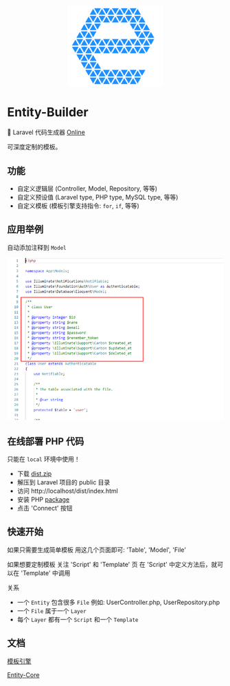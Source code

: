 
<p align="center">
    <img src="public/logo.svg" alt="logo" width="222" />
</p>

# Entity-Builder

:tomato: Laravel 代码生成器 [Online](https://googee.github.io/Entity-Builder/dist)

可深度定制的模板。


## 功能

- 自定义逻辑层 (Controller, Model, Repository, 等等)
- 自定义预设值 (Laravel type, PHP type, MySQL type, 等等)
- 自定义模板 (模板引擎支持指令: `for`, `if`, 等等)


## 应用举例

自动添加注释到 `Model`

![Model](https://github.com/GooGee/Entity-Builder/raw/gh-pages/image/model.png)


## 在线部署 PHP 代码

只能在 `local` 环境中使用！

- 下载 [dist.zip](https://github.com/GooGee/Entity-Builder/releases)
- 解压到 Laravel 项目的 public 目录
- 访问 http://localhost/dist/index.html
- 安装 PHP [package](https://github.com/GooGee/Entity)
- 点击 'Connect' 按钮


## 快速开始

如果只需要生成简单模板
用这几个页面即可: 'Table', 'Model', 'File'

如果想要定制模板
关注 'Script' 和 'Template' 页
在 'Script' 中定义方法后，就可以在 'Template' 中调用

关系
- 一个 `Entity` 包含很多 `File` 例如: UserController.php, UserRepository.php
- 一个 `File` 属于一个 `Layer`
- 每个 `Layer` 都有一个 `Script` 和一个 `Template`


## 文档

[模板引擎](https://mozilla.github.io/nunjucks/templating.html)

[Entity-Core](https://googee.github.io/Entity-Core/docs/)

